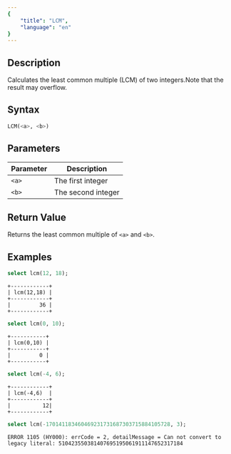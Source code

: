 ```yaml
---
{
    "title": "LCM",
    "language": "en"
}
---
```


<!-- 
Licensed to the Apache Software Foundation (ASF) under one
or more contributor license agreements.  See the NOTICE file
distributed with this work for additional information
regarding copyright ownership.  The ASF licenses this file
to you under the Apache License, Version 2.0 (the
"License"); you may not use this file except in compliance
with the License.  You may obtain a copy of the License at

  http://www.apache.org/licenses/LICENSE-2.0

Unless required by applicable law or agreed to in writing,
software distributed under the License is distributed on an
"AS IS" BASIS, WITHOUT WARRANTIES OR CONDITIONS OF ANY
KIND, either express or implied.  See the License for the
specific language governing permissions and limitations
under the License.
-->

## Description

Calculates the least common multiple (LCM) of two integers.Note that the result may overflow.

## Syntax

```sql
LCM(<a>, <b>)
```


## Parameters

| Parameter | Description |
| -- | -- |
| `<a>` | The first integer |
| `<b>` | The second integer |

## Return Value

Returns the least common multiple of `<a>` and `<b>`.

## Examples

```sql
select lcm(12, 18);
```

```text
+------------+
| lcm(12,18) |
+------------+
|         36 |
+------------+
```

```sql
select lcm(0, 10);
```

```text
+-----------+
| lcm(0,10) |
+-----------+
|         0 |
+-----------+
```

```sql
select lcm(-4, 6);
```

```text
+------------+
| lcm(-4,6)  |
+------------+
|          12|
+------------+
```

```sql
select lcm(-170141183460469231731687303715884105728, 3);
```

```text
ERROR 1105 (HY000): errCode = 2, detailMessage = Can not convert to legacy literal: 510423550381407695195061911147652317184
```